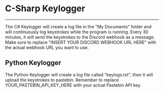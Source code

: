 # C-Sharp Keylogger
-------------------
The C# Keylogger will create a log file in the "My Documents" folder and will continuously log keystrokes while the program is running. Every 30 minutes, it will send the keystrokes to the Discord webhook as a message. Make sure to replace "INSERT YOUR DISCORD WEBHOOK URL HERE" with the actual webhook URL you want to use. 

Python Keylogger
----------------
The Python Keylogger will create a log file called "keylogs.txt", then it will upload the keystrokes to pastebin. Remember to replace YOUR_PASTEBIN_API_KEY_HERE with your actual Pastebin API key.
